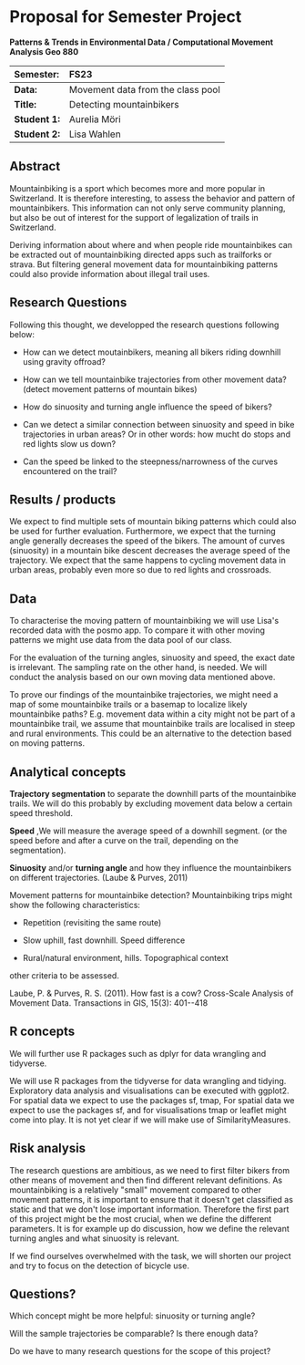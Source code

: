 # Proposal for Semester Project

**Patterns & Trends in Environmental Data / Computational Movement Analysis Geo 880**

| Semester:      | FS23                              |
|:---------------|:----------------------------------|
| **Data:**      | Movement data from the class pool |
| **Title:**     | Detecting mountainbikers          |
| **Student 1:** | Aurelia Möri                      |
| **Student 2:** | Lisa Wahlen                       |

## Abstract

<!-- (50-60 words) -->

Mountainbiking is a sport which becomes more and more popular in Switzerland. It is therefore interesting, to assess the behavior and pattern of mountainbikers. This information can not only serve community planning, but also be out of interest for the support of legalization of trails in Switzerland.

Deriving information about where and when people ride mountainbikes can be extracted out of mountainbiking directed apps such as trailforks or strava. But filtering general movement data for mountainbiking patterns could also provide information about illegal trail uses.

## Research Questions

<!-- (50-60 words) -->

Following this thought, we developped the research questions following below:

-   How can we detect moutainbikers, meaning all bikers riding downhill using gravity offroad?

-   How can we tell mountainbike trajectories from other movement data? (detect movement patterns of mountain bikes) 

-   How do sinuosity and turning angle influence the speed of bikers? 

-   Can we detect a similar connection between sinuosity and speed in bike trajectories in urban areas? Or in other words: how mucht do stops and red lights slow us down? 

-   Can the speed be linked to the steepness/narrowness of the curves encountered on the trail? 

## Results / products

<!-- What do you expect, anticipate? -->

We expect to find multiple sets of mountain biking patterns which could also be used for further evaluation. Furthermore, we expect that the turning angle generally decreases the speed of the bikers. The amount of curves (sinuosity) in a mountain bike descent decreases the average speed of the trajectory. We expect that the same happens to cycling movement data in urban areas, probably even more so due to red lights and crossroads.

## Data

<!-- What data will you use? Will you require additional context data? Where do you get this data from? Do you already have all the data? -->

To characterise the moving pattern of mountainbiking we will use Lisa\'s recorded data with the posmo app. To compare it with other moving patterns we might use data from the data pool of our class.  

For the evaluation of the turning angles, sinuosity and speed, the exact date is irrelevant. The sampling rate on the other hand, is needed. We will conduct the analysis based on our own moving data mentioned above. 

To prove our findings of the mountainbike trajectories, we might need a map of some mountainbike trails or a basemap to localize likely mountainbike paths? E.g. movement data within a city might not be part of a mountainbike trail, we assume that mountainbike trails are localised in steep and rural environments. This could be an alternative to the detection based on moving patterns. 

## Analytical concepts 

<!-- Which analytical concepts will you use? What conceptual movement spaces and respective modelling approaches of trajectories will you be using? What additional spatial analysis methods will you be using? -->

**Trajectory segmentation** to separate the downhill parts of the mountainbike trails. We will do this probably by excluding movement data below a certain speed threshold. 

**Speed** ,We will measure the average speed of a downhill segment. (or the speed before and after a curve on the trail, depending on the segmentation). 

**Sinuosity** and/or **turning angle** and how they influence the mountainbikers on different trajectories. (Laube & Purves, 2011) 

Movement patterns for mountainbike detection? Mountainbiking trips might show the following characteristics: 

-   Repetition (revisiting the same route) 

-   Slow uphill, fast downhill. Speed difference 

-   Rural/natural environment, hills. Topographical context

other criteria to be assessed. 

Laube, P. & Purves, R. S. (2011). How fast is a cow? Cross-Scale Analysis of Movement Data. Transactions in GIS, 15(3): 401--418 

## R concepts

<!-- Which R concepts, functions, packages will you mainly use. What additional spatial analysis methods will you be using? -->

We will further use R packages such as dplyr for data wrangling and tidyverse.

We will use R packages from the tidyverse for data wrangling and tidying. Exploratory data analysis and visualisations can be executed with ggplot2. For spatial data we expect to use the packages sf, tmap, For spatial data we expect to use the packages sf, and for visualisations tmap or leaflet might come into play. It is not yet clear if we will make use of SimilarityMeasures. 

## Risk analysis

<!-- What could be the biggest challenges/problems you might face? What is your plan B? -->

The research questions are ambitious, as we need to first filter bikers from other means of movement and then find different relevant definitions. As mountainbiking is a relatively "small" movement compared to other movement patterns, it is important to ensure that it doesn't get classified as static and that we don't lose important information. Therefore the first part of this project might be the most crucial, when we define the different parameters. It is for example up do discussion, how we define the relevant turning angles and what sinuosity is relevant.

If we find ourselves overwhelmed with the task, we will shorten our project and try to focus on the detection of bicycle use. 

## Questions?

<!-- Which questions would you like to discuss at the coaching session? -->

Which concept might be more helpful: sinuosity or turning angle?

Will the sample trajectories be comparable? Is there enough data? 

Do we have to many research questions for the scope of this project?
